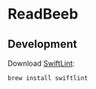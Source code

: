 #  ReadBeeb

## Development

Download [SwiftLint](https://github.com/realm/SwiftLint):
```bash
brew install swiftlint
```

